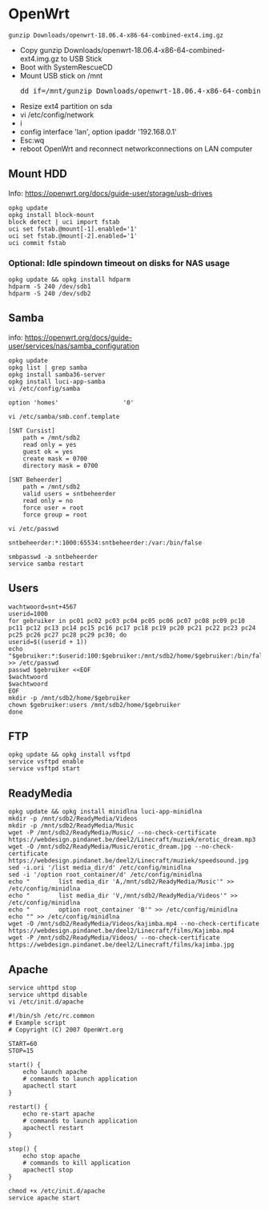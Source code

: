 # OpenWrt
    gunzip Downloads/openwrt-18.06.4-x86-64-combined-ext4.img.gz
* Copy gunzip Downloads/openwrt-18.06.4-x86-64-combined-ext4.img.gz to USB Stick
* Boot with SystemRescueCD
* Mount USB stick on /mnt
    <pre>dd if=/mnt/gunzip Downloads/openwrt-18.06.4-x86-64-combined-ext4.img.gz of=/dev/sda bs=1M</pre>
* Resize ext4 partition on sda
* vi /etc/config/network
* i
* config interface 'lan', option ipaddr '192.168.0.1'
* Esc:wq
* reboot OpenWrt and reconnect networkconnections on LAN computer
## Mount HDD
Info: https://openwrt.org/docs/guide-user/storage/usb-drives

    opkg update
    opkg install block-mount
    block detect | uci import fstab
    uci set fstab.@mount[-1].enabled='1'
    uci set fstab.@mount[-2].enabled='1'
    uci commit fstab
### Optional: Idle spindown timeout on disks for NAS usage
    opkg update && opkg install hdparm
    hdparm -S 240 /dev/sdb1
    hdparm -S 240 /dev/sdb2
## Samba
info: https://openwrt.org/docs/guide-user/services/nas/samba_configuration

    opkg update
    opkg list | grep samba
    opkg install samba36-server
    opkg install luci-app-samba
    vi /etc/config/samba
    
    option 'homes'                  '0'

    vi /etc/samba/smb.conf.template
    
    [SNT Cursist]                       
        path = /mnt/sdb2                      
        read only = yes           
        guest ok = yes              
        create mask = 0700                    
        directory mask = 0700     
                                  
    [SNT Beheerder]                               
        path = /mnt/sdb2                      
        valid users = sntbeheerder
        read only = no            
        force user = root 
        force group = root   
    
    vi /etc/passwd
    
    sntbeheerder:*:1000:65534:sntbeheerder:/var:/bin/false
    
    smbpasswd -a sntbeheerder
    service samba restart
## Users
    wachtwoord=snt+4567
    userid=1000
    for gebruiker in pc01 pc02 pc03 pc04 pc05 pc06 pc07 pc08 pc09 pc10 pc11 pc12 pc13 pc14 pc15 pc16 pc17 pc18 pc19 pc20 pc21 pc22 pc23 pc24 pc25 pc26 pc27 pc28 pc29 pc30; do
    userid=$((userid + 1))
    echo "$gebruiker:*:$userid:100:$gebruiker:/mnt/sdb2/home/$gebruiker:/bin/false" >> /etc/passwd
    passwd $gebruiker <<EOF
    $wachtwoord
    $wachtwoord
    EOF
    mkdir -p /mnt/sdb2/home/$gebruiker
    chown $gebruiker:users /mnt/sdb2/home/$gebruiker
    done
## FTP
    opkg update && opkg install vsftpd
    service vsftpd enable
    service vsftpd start
## ReadyMedia
    opkg update && opkg install minidlna luci-app-minidlna
    mkdir -p /mnt/sdb2/ReadyMedia/Videos
    mkdir -p /mnt/sdb2/ReadyMedia/Music
    wget -P /mnt/sdb2/ReadyMedia/Music/ --no-check-certificate https://webdesign.pindanet.be/deel2/Linecraft/muziek/erotic_dream.mp3
    wget -O /mnt/sdb2/ReadyMedia/Music/erotic_dream.jpg --no-check-certificate https://webdesign.pindanet.be/deel2/Linecraft/muziek/speedsound.jpg
    sed -i.ori '/list media_dir/d' /etc/config/minidlna
    sed -i '/option root_container/d' /etc/config/minidlna
    echo "        list media_dir 'A,/mnt/sdb2/ReadyMedia/Music'" >> /etc/config/minidlna
    echo "        list media_dir 'V,/mnt/sdb2/ReadyMedia/Videos'" >> /etc/config/minidlna
    echo "        option root_container 'B'" >> /etc/config/minidlna
    echo "" >> /etc/config/minidlna
    wget -O /mnt/sdb2/ReadyMedia/Videos/kajimba.mp4 --no-check-certificate https://webdesign.pindanet.be/deel2/Linecraft/films/Kajimba.mp4
    wget -P /mnt/sdb2/ReadyMedia/Videos/ --no-check-certificate https://webdesign.pindanet.be/deel2/Linecraft/films/kajimba.jpg
## Apache
    service uhttpd stop
    service uhttpd disable
    vi /etc/init.d/apache
    
    #!/bin/sh /etc/rc.common
    # Example script
    # Copyright (C) 2007 OpenWrt.org

    START=60
    STOP=15

    start() {
        echo launch apache
        # commands to launch application
        apachectl start
    }

    restart() {
        echo re-start apache
        # commands to launch application
        apachectl restart
    }

    stop() {
        echo stop apache
        # commands to kill application
        apachectl stop
    }
    
    chmod +x /etc/init.d/apache
    service apache start
